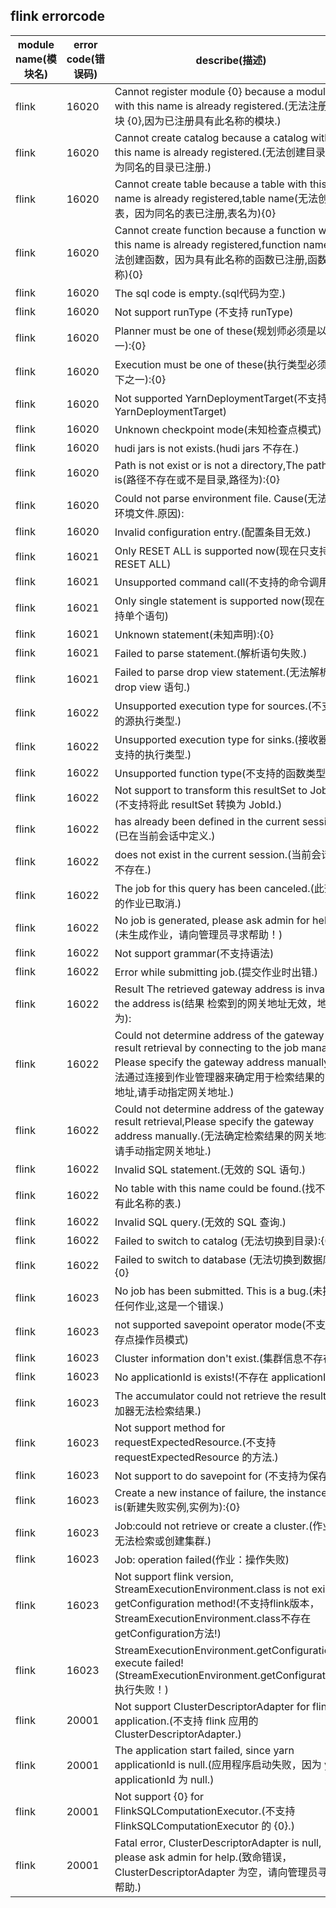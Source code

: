 ## flink  errorcode

| module name(模块名) | error code(错误码)  | describe(描述) |enumeration name(枚举)| Exception Class(类名)|
| -------- | -------- | ----- |-----|-----|
|flink |16020|Cannot register module {0}  because a module with this name is already registered.(无法注册模块 {0},因为已注册具有此名称的模块.)|CANNOT_MODULE_ALREADY|FlinkErrorCodeSummary|
|flink |16020|Cannot create catalog   because a catalog with this name is already registered.(无法创建目录，因为同名的目录已注册.)|CANNOT_CATALOG_ALREADY|FlinkErrorCodeSummary|
|flink |16020|Cannot create table because a table with this name is already registered,table name(无法创建表，因为同名的表已注册,表名为){0}|CANNOT_TABLE_ALREADY|FlinkErrorCodeSummary|
|flink |16020|Cannot create function because a function with this name is already registered,function name(无法创建函数，因为具有此名称的函数已注册,函数名称){0}|CANNOT_FUNCTION_ALREADY|FlinkErrorCodeSummary|
|flink |16020|The sql code is empty.(sql代码为空.)|SQL_CODE_EMPTY|FlinkErrorCodeSummary|
|flink |16020|Not support runType (不支持 runType)|NOT_SUPPORT_RUNTYPE|FlinkErrorCodeSummary|
|flink |16020|Planner must be one of these(规划师必须是以下之一):{0}|PLANNER_MUST_THESE|FlinkErrorCodeSummary|
|flink |16020|Execution must be one of these(执行类型必须是以下之一):{0}|EXECUTION_MUST_THESE|FlinkErrorCodeSummary|
|flink |16020|Not supported YarnDeploymentTarget(不支持 YarnDeploymentTarget)|NOT_SUPPORTED_YARNTARGET|FlinkErrorCodeSummary|
|flink |16020|Unknown checkpoint mode(未知检查点模式)|UNKNOWN_CHECKPOINT_MODE|FlinkErrorCodeSummary|
|flink |16020|hudi jars is not exists.(hudi jars 不存在.)|HUDIJARS_NOT_EXISTS|FlinkErrorCodeSummary|
|flink |16020|Path is not exist or is not a directory,The path is(路径不存在或不是目录,路径为):{0}|PATH_NOT_EXIST|FlinkErrorCodeSummary|
|flink |16020|Could not parse environment file. Cause(无法解析环境文件.原因):|BOT_PARSE_ENVIRONMENT|FlinkErrorCodeSummary|
|flink |16020|Invalid configuration entry.(配置条目无效.)|CONFIGURATION_ENTRY_INVALID|FlinkErrorCodeSummary|
|flink |16021|Only RESET ALL is supported now(现在只支持 RESET ALL)|ONLY_RESET_ALL|FlinkErrorCodeSummary|
|flink |16021|Unsupported command call(不支持的命令调用) |SUPPORTED_COMMAND_CALL|FlinkErrorCodeSummary|
|flink |16021|Only single statement is supported now(现在只支持单个语句)|ONLY_SINGLE_STATEMENT|FlinkErrorCodeSummary|
|flink |16021|Unknown statement(未知声明):{0}|UNKNOWN_STATEMENT|FlinkErrorCodeSummary|
|flink |16021|Failed to parse statement.(解析语句失败.)|FAILED_PARSE_STATEMENT|FlinkErrorCodeSummary|
|flink |16021| Failed to parse drop view statement.(无法解析 drop view 语句.)|FAILED_DROP_STATEMENT|FlinkErrorCodeSummary|
|flink |16022| Unsupported execution type for sources.(不支持的源执行类型.)|SUPPORTED_SOURCES|FlinkErrorCodeSummary|
|flink |16022|Unsupported execution type for sinks.(接收器不支持的执行类型.)|SUPPORTED_SINKS|FlinkErrorCodeSummary|
|flink |16022|Unsupported function type(不支持的函数类型):{0}|SUPPORTED_FUNCTION_TYPE|FlinkErrorCodeSummary|
|flink |16022|Not support to transform this resultSet to JobId.(不支持将此 resultSet 转换为 JobId.)|NOT_SUPPORT_TRANSFORM|FlinkErrorCodeSummary|
|flink |16022|has already been defined in the current session.(已在当前会话中定义.)|ALREADY_CURRENT_SESSION|FlinkErrorCodeSummary|
|flink |16022|does not exist in the current session.(当前会话中不存在.)|NOT_EXIST_SESSION|FlinkErrorCodeSummary|
|flink |16022|The job for this query has been canceled.(此查询的作业已取消.)|QUERY_CANCELED|FlinkErrorCodeSummary|
|flink |16022|No job is generated, please ask admin for help!(未生成作业，请向管理员寻求帮助！)|NOT_JOB_ASD_ADMIN|FlinkErrorCodeSummary|
|flink |16022|Not support grammar(不支持语法)|NOT_SUPPORT_GRAMMAR|FlinkErrorCodeSummary|
|flink |16022|Error while submitting job.(提交作业时出错.)|ERROR_SUBMITTING_JOB|FlinkErrorCodeSummary|
|flink |16022|Result The retrieved gateway address is invalid, the address is(结果 检索到的网关地址无效，地址为):|NOT_SOCKET_RETRIEVAL|FlinkErrorCodeSummary|
|flink |16022|Could not determine address of the gateway for result retrieval  by connecting to the job manager. Please specify the gateway address manually.(无法通过连接到作业管理器来确定用于检索结果的网关地址,请手动指定网关地址.)|NOT_DETERMINE_ADDRESS_JOB|FlinkErrorCodeSummary|
|flink |16022| Could not determine address of the gateway for result retrieval,Please specify the gateway address manually.(无法确定检索结果的网关地址，请手动指定网关地址.)|NOT_DETERMINE_ADDRESS|FlinkErrorCodeSummary|
|flink |16022|Invalid SQL statement.(无效的 SQL 语句.)|INVALID_SQL_STATEMENT|FlinkErrorCodeSummary|
|flink |16022|No table with this name could be found.(找不到具有此名称的表.)|NO_TABLE_FOUND|FlinkErrorCodeSummary|
|flink |16022|Invalid SQL query.(无效的 SQL 查询.)|INVALID_SQL_QUERY|FlinkErrorCodeSummary|
|flink |16022|Failed to switch to catalog (无法切换到目录):{0}|FAILED_SWITCH_DATABASE|FlinkErrorCodeSummary|
|flink |16022|Failed to switch to database (无法切换到数据库):{0}|FAILED_SWITCH_CATALOG|FlinkErrorCodeSummary|
|flink |16023|No job has been submitted. This is a bug.(未提交任何作业,这是一个错误.)|NO_JOB_SUBMITTED|FlinkErrorCodeSummary|
|flink |16023|not supported savepoint operator mode(不支持保存点操作员模式)|NOT_SAVEPOINT_MODE|FlinkErrorCodeSummary|
|flink |16023|Cluster information don't exist.(集群信息不存在.)|CLUSTER_NOT_EXIST|FlinkErrorCodeSummary|
|flink |16023|No applicationId is exists!(不存在 applicationId!)|APPLICATIONID_NOT_EXIST|FlinkErrorCodeSummary|
|flink |16023|The accumulator could not retrieve the result.(累加器无法检索结果.)|NOT_RETRIEVE_RESULT|FlinkErrorCodeSummary|
|flink |16023|Not support method for requestExpectedResource.(不支持 requestExpectedResource 的方法.)|NOT_SUPPORT_METHOD|FlinkErrorCodeSummary|
|flink |16023|Not support to do savepoint for  (不支持为保存点):|NOT_SUPPORT_SAVEPOTION|FlinkErrorCodeSummary|
|flink |16023|Create a new instance of failure, the instance is(新建失败实例,实例为):{0}|CREATE_INSTANCE_FAILURE|FlinkErrorCodeSummary|
|flink |16023|Job:could not retrieve or create a cluster.(作业：无法检索或创建集群.)|NOT_CREATE_CLUSTER|FlinkErrorCodeSummary|
|flink |16023|Job: operation failed(作业：操作失败)|OPERATION_FAILED|FlinkErrorCodeSummary|
|flink |16023|Not support flink version, StreamExecutionEnvironment.class is not exists getConfiguration method!(不支持flink版本，StreamExecutionEnvironment.class不存在getConfiguration方法!)|NOT_FLINK_VERSION|FlinkErrorCodeSummary|
|flink |16023|StreamExecutionEnvironment.getConfiguration() execute failed!(StreamExecutionEnvironment.getConfiguration() 执行失败！)|EXECUTE_FAILED|FlinkErrorCodeSummary|
|flink |20001|Not support ClusterDescriptorAdapter for flink application.(不支持 flink 应用的 ClusterDescriptorAdapter.)|NOT_SUPPORT_FLINK|FlinkErrorCodeSummary|
|flink |20001|The application start failed, since yarn applicationId is null.(应用程序启动失败，因为 yarn applicationId 为 null.)|YARN_IS_NULL|FlinkErrorCodeSummary|
|flink |20001|Not support {0} for FlinkSQLComputationExecutor.(不支持 FlinkSQLComputationExecutor 的 {0}.)|NOT_SUPPORT_SIMPLENAME|FlinkErrorCodeSummary|
|flink |20001|Fatal error, ClusterDescriptorAdapter is null, please ask admin for help.(致命错误，ClusterDescriptorAdapter 为空，请向管理员寻求帮助.)|ADAPTER_IS_NULL|FlinkErrorCodeSummary|

 
 
 
 
